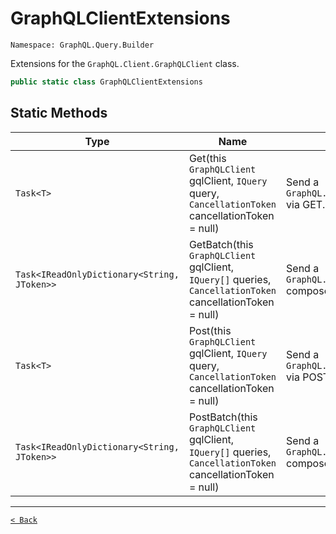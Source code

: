 # GraphQLClientExtensions

`Namespace: GraphQL.Query.Builder`

Extensions for the `GraphQL.Client.GraphQLClient` class.

```csharp
public static class GraphQLClientExtensions
```

## Static Methods

| Type | Name | Summary |
| --- | --- | --- |
| `Task<T>` | Get(this `GraphQLClient` gqlClient, `IQuery` query, `CancellationToken` cancellationToken = null) | Send a `GraphQL.Common.Request.GraphQLRequest` via GET. |
| `Task<IReadOnlyDictionary<String, JToken>>` | GetBatch(this `GraphQLClient` gqlClient, `IQuery[]` queries, `CancellationToken` cancellationToken = null) | Send a `GraphQL.Common.Request.GraphQLRequest` composed of a query batch via GET. |
| `Task<T>` | Post(this `GraphQLClient` gqlClient, `IQuery` query, `CancellationToken` cancellationToken = null) | Send a `GraphQL.Common.Request.GraphQLRequest` via POST. |
| `Task<IReadOnlyDictionary<String, JToken>>` | PostBatch(this `GraphQLClient` gqlClient, `IQuery[]` queries, `CancellationToken` cancellationToken = null) | Send a `GraphQL.Common.Request.GraphQLRequest` composed of a query batch via POST. |

---

[`< Back`](../)
